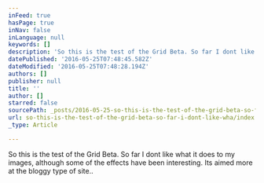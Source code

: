 ```yaml
---
inFeed: true
hasPage: true
inNav: false
inLanguage: null
keywords: []
description: 'So this is the test of the Grid Beta. So far I dont like what it does to my images, although some of the effects have been interesting. Its aimed more at the bloggy type of site..'
datePublished: '2016-05-25T07:48:45.582Z'
dateModified: '2016-05-25T07:48:28.194Z'
authors: []
publisher: null
title: ''
author: []
starred: false
sourcePath: _posts/2016-05-25-so-this-is-the-test-of-the-grid-beta-so-far-i-dont-like-wha.md
url: so-this-is-the-test-of-the-grid-beta-so-far-i-dont-like-wha/index.html
_type: Article

---
```

So this is the test of the Grid Beta. So far I dont like what it does to my images, although some of the effects have been interesting. Its aimed more at the bloggy type of site..